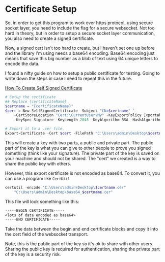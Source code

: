 # Certificate Setup

So, in order to get this program to work over https protocol, using
secure socket layer, you need to include the flag for a secure websocket.
Not too hard in theory, but in order to setup a secure socket layer
communication, you also need to create a signed certificate.

Now, a signed cert isn't too hard to create, but I haven't set one up
before and the library I'm using needs a base64 encoding. Base64 encoding
just means that save this big number as a blob of text using 64 unique
letters to encode the data.

I found a nifty guide on how to setup a public certificate for testing. Going
to write down the steps in case I need to repeat this in the future.

[How To Create Self Signed Certificate](https://learn.microsoft.com/en-us/azure/active-directory/develop/howto-create-self-signed-certificate)

```PowerShell
# Setup the certificate
## Replace {certificateName}
$certname = "{certificateName}" 
$cert = New-SelfSignedCertificate -Subject "CN=$certname" `
    -CertStoreLocation "Cert:\CurrentUser\My" -KeyExportPolicy Exportable `
    -KeySpec Signature -KeyLength 2048 -KeyAlgorithm RSA -HashAlgorithm SHA256

# Export it to a .cer file.
Export-Certificate -Cert $cert -FilePath "C:\Users\admin\Desktop\$certname.cer"
```

This will create a key with two parts, a public and private part. The public
part of the key is what you can give to other people to prove you signed
something (think like your signature). The private part of the key is saved
on your machine and should not be shared. The "cert" we created is a
way to share the public key with others.

However, this export certificate is not encoded as base64. To convert it,
you can use a program like `CertUtil`

```PowerShell
certutil -encode "C:\Users\admin\Desktop\$certname.cer"
    "C:\Users\admin\Desktop\base64_$certname.cer"
```

This file will look something like this:

```txt
-----BEGIN CERTIFICATE-----
<lots of data encoded as base64>
-----END CERTIFICATE-----
```

Take the data between the begin and end certificate blocks and copy it
into the cert field of the websocket transport.

Note, this is the public part of the key so it's ok to share with other users.
Sharing the public key is required for authentication, sharing the private
part of the key is a security risk.

